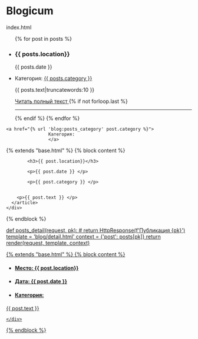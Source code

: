 # Blogicum


index.html

  <div class="container py-5">
    <article>
      <ul>    
        {% for post in posts %}
          <li>
            <h3>{{ posts.location}}</h3>
            <p>{{ posts.date }} </p>
            <li>
              Категория: <a href="{% url 'blog:posts.category' %}">{{ posts.category }}</a>
            </li>
            <p> </p>
            <p>{{ posts.text|truncatewords:10 }} </p>
              <a href="{% url 'blog:posts_detail' posts.id %}">
              Читать полный текст
              </a>  
          </li> 
          {% if not forloop.last %}
            <hr>
          {% endif %}  
        {% endfor %}  
      </ul>  
    </article>
  </div>

    <a href="{% url 'blog:posts_category' post.category %}">
                    Категория:
                    </a>  

{% extends "base.html" %}
{% block content %}
  <main>
    <div class="container py-5">
      <article>
      
         
            <h3>{{ post.location}}</h3>              
          
            <p>{{ post.date }} </p>
          
            <p>{{ post.category }} </p>
         
               
        <p>{{ post.text }} </p>      
      </article>                
    </div>
  </main>     
{% endblock %}




 <a href="{% url 'blog:category' %}">



def posts_detail(request, pk):
    # return HttpResponse(f'Публикация {pk}')
    template = 'blog/detail.html'
    context = {'post': posts[pk]}
    return render(request, template, context)

{% extends "base.html" %}
{% block content %}
  <main>
    <div class="container py-5">
      <ul>
          <li>
            <h4>Место: {{ post.location}}</h4>                
          </li>
          <li>
            <h4>Дата: {{ post.date }} </h4>
          </li>
          <li>
            <h4>Категория:</h4> <!--<a href="{% url 'blog:category' %}">not-my-day</a>-->
          </li>
      </ul>        
        <p>{{ post.text }} </p>                
                        
    </div>
  </main>
{% endblock %}

